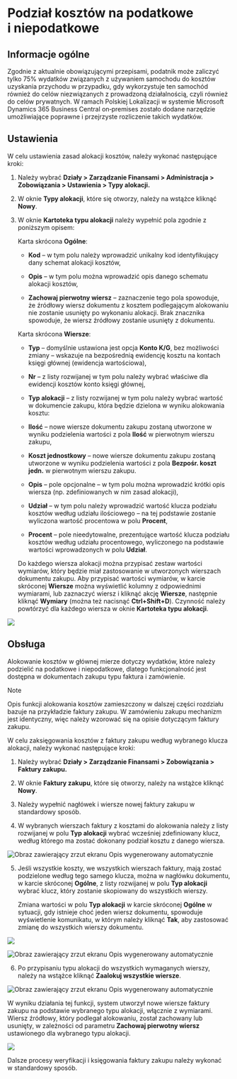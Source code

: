 # Podział kosztów na podatkowe i niepodatkowe 

## Informacje ogólne

Zgodnie z aktualnie obowiązującymi przepisami, podatnik może zaliczyć
tylko 75% wydatków związanych z używaniem samochodu do kosztów uzyskania
przychodu w przypadku, gdy wykorzystuje ten samochód również do celów
niezwiązanych z prowadzoną działalnością, czyli również do celów
prywatnych. W ramach Polskiej Lokalizacji w systemie Microsoft Dynamics
365 Business Central on‑premises zostało dodane narzędzie umożliwiające
poprawne i przejrzyste rozliczenie takich wydatków.

## Ustawienia

W celu ustawienia zasad alokacji kosztów, należy wykonać następujące
kroki:

1.  Należy wybrać **Działy \> Zarządzanie Finansami \> Administracja \>
    Zobowiązania \> Ustawienia \> Typy alokacji.**

2.  W oknie **Typy alokacji**, które się otworzy, należy na wstążce
    kliknąć **Nowy**.

3.  W oknie **Kartoteka typu alokacji** należy wypełnić pola zgodnie z
    poniższym opisem:

    Karta skrócona **Ogólne**:
    
    -   **Kod** – w tym polu należy wprowadzić unikalny kod identyfikujący
        dany schemat alokacji kosztów,
    
    -   **Opis** – w tym polu można wprowadzić opis danego schematu
        alokacji kosztów,
    
    -   **Zachowaj pierwotny wiersz** – zaznaczenie tego pola spowoduje,
        że źródłowy wiersz dokumentu z kosztem podlegającym alokowaniu
        nie zostanie usunięty po wykonaniu alokacji. Brak znacznika
        spowoduje, że wiersz źródłowy zostanie usunięty z dokumentu.
    
    Karta skrócona **Wiersze**:
    
    -   **Typ** – domyślnie ustawiona jest opcja **Konto K/G**, bez
        możliwości zmiany – wskazuje na bezpośrednią ewidencję kosztu na
        kontach księgi głównej (ewidencja wartościowa),
    
    
    -   **Nr** – z listy rozwijanej w tym polu należy wybrać właściwe dla
        ewidencji kosztów konto księgi głównej,
    
    -   **Typ alokacji** – z listy rozwijanej w tym polu należy wybrać
        wartość w dokumencie zakupu, która będzie dzielona w wyniku
        alokowania kosztu:
    
    -   **Ilość** – nowe wiersze dokumentu zakupu zostaną utworzone w
        wyniku podzielenia wartości z pola **Ilość** w pierwotnym wierszu
        zakupu,
    
    -   **Koszt jednostkowy** – nowe wiersze dokumentu zakupu zostaną
        utworzone w wyniku podzielenia wartości z pola **Bezpośr. koszt
        jedn.** w pierwotnym wierszu zakupu.
    
    -   **Opis** – pole opcjonalne – w tym polu można wprowadzić krótki
        opis wiersza (np. zdefiniowanych w nim zasad alokacji),
    
    -   **Udział** – w tym polu należy wprowadzić wartość klucza podziału
        kosztów według udziału ilościowego – na tej podstawie zostanie
        wyliczona wartość procentowa w polu **Procent**,
    
    -   **Procent** – pole nieedytowalne, prezentujące wartość klucza
        podziału kosztów według udziału procentowego, wyliczonego na
        podstawie wartości wprowadzonych w polu **Udział**.

    Do każdego wiersza alokacji można przypisać zestaw wartości wymiarów,
    który będzie miał zastosowanie w utworzonych wierszach dokumentu
    zakupu. Aby przypisać wartości wymiarów, w karcie skróconej
    **Wiersze** można wyświetlić kolumny z odpowiednimi wymiarami, lub
    zaznaczyć wiersz i kliknąć akcję **Wiersze**, następnie kliknąć
    **Wymiary** (można też nacisnąć **Ctrl+Shift+D**). Czynność należy
    powtórzyć dla każdego wiersza w oknie **Kartoteka typu alokacji**.

  ![](media/image64.png)

## Obsługa

Alokowanie kosztów w głównej mierze dotyczy wydatków, które należy
podzielić na podatkowe i niepodatkowe, dlatego funkcjonalność jest
dostępna w dokumentach zakupu typu faktura i zamówienie.

>[!NOTE]
>Opis funkcji alokowania kosztów zamieszczony w dalszej części
rozdziału bazuje na przykładzie faktury zakupu. W zamówieniu zakupu
mechanizm jest identyczny, więc należy wzorować się na opisie dotyczącym
faktury zakupu.

W celu zaksięgowania kosztów z faktury zakupu według wybranego klucza
alokacji, należy wykonać następujące kroki:

1.  Należy wybrać **Działy \> Zarządzanie Finansami \> Zobowiązania \>
    Faktury zakupu.**

2.  W oknie **Faktury zakupu**, które się otworzy, należy na wstążce
    kliknąć **Nowy**.

3.  Należy wypełnić nagłówek i wiersze nowej faktury zakupu w
    standardowy sposób.

4.  W wybranych wierszach faktury z kosztami do alokowania należy z
    listy rozwijanej w polu **Typ alokacji** wybrać wcześniej
    zdefiniowany klucz, według którego ma zostać dokonany podział
    kosztu z danego wiersza.

![Obraz zawierający zrzut ekranu Opis wygenerowany automatycznie](media/image65.png)

5.  Jeśli wszystkie koszty, we wszystkich wierszach faktury, mają zostać
    podzielone według tego samego klucza, można w nagłówku dokumentu,
    w karcie skróconej **Ogólne**, z listy rozwijanej w polu **Typ
    alokacji** wybrać klucz, który zostanie skopiowany do wszystkich
    wierszy.

    Zmiana wartości w polu **Typ alokacji** w karcie skróconej **Ogólne**
    w sytuacji, gdy istnieje choć jeden wiersz dokumentu, spowoduje
    wyświetlenie komunikatu, w którym należy kliknąć **Tak**, aby
    zastosować zmianę do wszystkich wierszy dokumentu.

![](media/image66.png)

![Obraz zawierający zrzut ekranu Opis wygenerowany automatycznie](media/image67.png)

6.  Po przypisaniu typu alokacji do wszystkich wymaganych wierszy,
     należy na wstążce kliknąć **Zaalokuj wszystkie wiersze**.

![Obraz zawierający zrzut ekranu Opis wygenerowany automatycznie](media/image68.png)

W wyniku działania tej funkcji, system utworzył nowe wiersze faktury
zakupu na podstawie wybranego typu alokacji, włącznie z wymiarami.
Wiersz źródłowy, który podlegał alokowaniu, został zachowany lub
usunięty, w zależności od parametru **Zachowaj pierwotny wiersz**
ustawionego dla wybranego typu alokacji.

![](media/image69.png)

Dalsze procesy weryfikacji i księgowania faktury zakupu należy wykonać
w standardowy sposób.